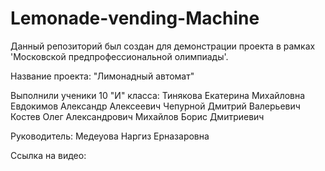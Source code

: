 # Lemonade-vending-Machine
Данный репозиторий был создан для демонстрации проекта в рамках 'Московской предпрофессиональной олимпиады'.

Название проекта: "Лимонадный автомат"

Выполнили ученики 10 "И" класса: 
  Тинякова Екатерина Михайловна
  Евдокимов Александр Алексеевич
  Чепурной Дмитрий Валерьевич 
  Костев Олег Александрович 
  Михайлов Борис Дмитриевич

Руководитель: Медеуова Наргиз Ерназаровна

Ссылка на видео: 
